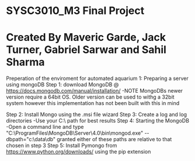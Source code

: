 # SYSC3010_M3 Final Project 
# Created By Maveric Garde, Jack Turner, Gabriel Sarwar and Sahil Sharma
Preperation of the enviroment for automated aquarium 
1: Preparing a server using mongoDB
  Step 1: download MongoDB @ https://docs.mongodb.com/manual/installation/
  -NOTE MongoDBs newer version require a 64bit OS. Older version can be used to withg a 32bit system however this
  implementation has not been built with this in mind
  
  Step 2: Install Mongo using the .msi file wizard
  Step 3: Create a log and log directories
    -Use your C:\ path for best results
  Step 4: Starting the MongoDB
    -Open a command line and type "C:\ProgramFiles\MongoDB\Server\4.0\bin\mongod.exe" --dbpath="c:\data\db"
    granted either of these paths are relative to that chosen in step 3
  Step 5:  Install Pymongo from https://www.python.org/downloads/ using the pip extension
  
  
